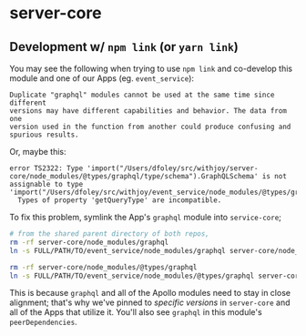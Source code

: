 # server-core


## Development w/ `npm link` (or `yarn link`)

You may see the following when trying to use `npm link` and co-develop this module and one of our Apps (eg. `event_service`):

```
Duplicate "graphql" modules cannot be used at the same time since different
versions may have different capabilities and behavior. The data from one
version used in the function from another could produce confusing and
spurious results.
```

Or, maybe this:

```
error TS2322: Type 'import("/Users/dfoley/src/withjoy/server-core/node_modules/@types/graphql/type/schema").GraphQLSchema' is not assignable to type 'import("/Users/dfoley/src/withjoy/event_service/node_modules/@types/graphql/type/schema").GraphQLSchema'.
  Types of property 'getQueryType' are incompatible.
```

To fix this problem, symlink the App's `graphql` module into `service-core`;

```bash
# from the shared parent directory of both repos,
rm -rf server-core/node_modules/graphql
ln -s FULL/PATH/TO/event_service/node_modules/graphql server-core/node_modules

rm -rf server-core/node_modules/@types/graphql
ln -s FULL/PATH/TO/event_service/node_modules/@types/graphql server-core/node_modules/@types
```

This is because `graphql` and all of the Apollo modules need to stay in close alignment;
that's why we've pinned to *specific versions* in `server-core` and all of the Apps that utilize it.
You'll also see `graphql` in this module's `peerDependencies`.

